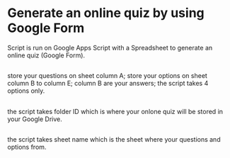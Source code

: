 # Generate an online quiz by using Google Form
Script is run on Google Apps Script with a Spreadsheet to generate an online quiz (Google Form).
## 
store your questions on sheet column A;
store your options on sheet column B to column E;
column B are your answers;
the script takes 4 options only.
##
the script takes folder ID which is where your onlone quiz will be stored in your Google Drive.
##
the script takes sheet name which is the sheet where your questions and options from.
